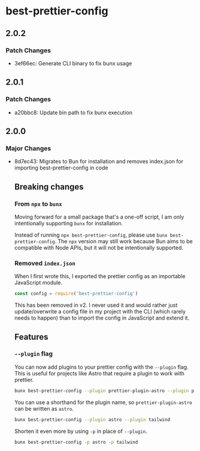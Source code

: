 # best-prettier-config

## 2.0.2

### Patch Changes

- 3ef66ec: Generate CLI binary to fix bunx usage

## 2.0.1

### Patch Changes

- a20bbc8: Update bin path to fix bunx execution

## 2.0.0

### Major Changes

- 8d7ec43: Migrates to Bun for installation and removes index.json for importing best-prettier-config in code

  ## Breaking changes

  ### From `npx` to `bunx`

  Moving forward for a small package that's a one-off script, I am only intentionally supporting `bunx` for installation.

  Instead of running `npx best-prettier-config`, please use `bunx best-prettier-config`. The `npx` version may still work because Bun aims to be compatible with Node APIs, but it will not be intentionally supported.

  ### Removed `index.json`

  When I first wrote this, I exported the prettier config as an importable JavaScript module.

  ```ts
  const config = require('best-prettier-config')
  ```

  This has been removed in v2. I never used it and would rather just update/overwrite a config file in my project with the CLI (which rarely needs to happen) than to import the config in JavaScript and extend it.

  ## Features

  ### `--plugin` flag

  You can now add plugins to your prettier config with the `--plugin` flag. This is useful for projects like Astro that require a plugin to work with prettier.

  ```sh
  bunx best-prettier-config --plugin prettier-plugin-astro --plugin prettier-plugin-tailwind
  ```

  You can use a shorthand for the plugin name, so `prettier-plugin-astro` can be written as `astro`.

  ```sh
  bunx best-prettier-config --plugin astro --plugin tailwind
  ```

  Shorten it even more by using `-p` in place of `--plugin`.

  ```sh
  bunx best-prettier-config -p astro -p tailwind
  ```
